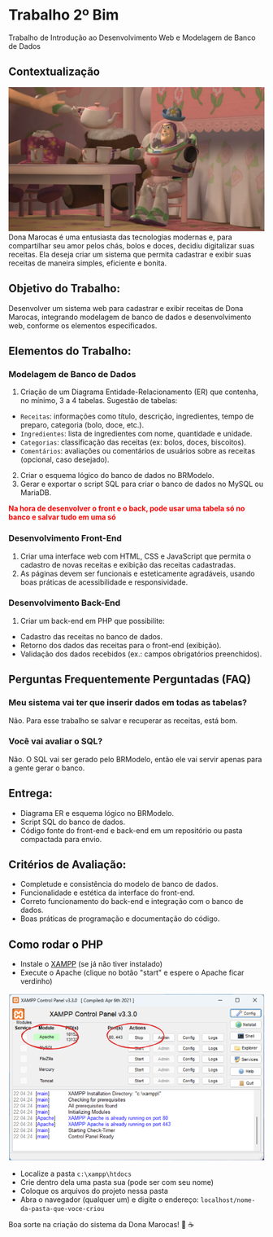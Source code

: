 # Trabalho 2º Bim
Trabalho de Introdução ao Desenvolvimento Web e Modelagem de Banco de Dados

## Contextualização

![Dona Marocas](imagens/dona-marocas.png)
Dona Marocas é uma entusiasta das tecnologias modernas e, para compartilhar seu amor pelos chás, bolos e doces, decidiu digitalizar suas receitas. Ela deseja criar um sistema que permita cadastrar e exibir suas receitas de maneira simples, eficiente e bonita.

## Objetivo do Trabalho:
Desenvolver um sistema web para cadastrar e exibir receitas de Dona Marocas, integrando modelagem de banco de dados e desenvolvimento web, conforme os elementos especificados.

## Elementos do Trabalho:

### Modelagem de Banco de Dados
1. Criação de um Diagrama Entidade-Relacionamento (ER) que contenha, no mínimo, 3 a 4 tabelas. Sugestão de tabelas:

- `Receitas`: informações como título, descrição, ingredientes, tempo de preparo, categoria (bolo, doce, etc.).
- `Ingredientes`: lista de ingredientes com nome, quantidade e unidade.
- `Categorias`: classificação das receitas (ex: bolos, doces, biscoitos).
- `Comentários`: avaliações ou comentários de usuários sobre as receitas (opcional, caso desejado).

2. Criar o esquema lógico do banco de dados no BRModelo.
3. Gerar e exportar o script SQL para criar o banco de dados no MySQL ou MariaDB.

<p style="color: red; font-weight: bold">Na hora de desenvolver o front e o back, pode usar uma tabela só no banco e salvar tudo em uma só</p>

### Desenvolvimento Front-End
1. Criar uma interface web com HTML, CSS e JavaScript que permita o cadastro de novas receitas e exibição das receitas cadastradas.
1. As páginas devem ser funcionais e esteticamente agradáveis, usando boas práticas de acessibilidade e responsividade.

### Desenvolvimento Back-End
1. Criar um back-end em PHP que possibilite:

- Cadastro das receitas no banco de dados.
- Retorno dos dados das receitas para o front-end (exibição).
- Validação dos dados recebidos (ex.: campos obrigatórios preenchidos).

## Perguntas Frequentemente Perguntadas (FAQ)

### Meu sistema vai ter que inserir dados em todas as tabelas?
Não. Para esse trabalho se salvar e recuperar as receitas, está bom.

### Você vai avaliar o SQL?
Não. O SQL vai ser gerado pelo BRModelo, então ele vai servir apenas para a gente gerar o banco.

## Entrega:

- Diagrama ER e esquema lógico no BRModelo.
- Script SQL do banco de dados.
- Código fonte do front-end e back-end em um repositório ou pasta compactada para envio.

## Critérios de Avaliação:

- Completude e consistência do modelo de banco de dados.
- Funcionalidade e estética da interface do front-end.
- Correto funcionamento do back-end e integração com o banco de dados.
- Boas práticas de programação e documentação do código.

## Como rodar o PHP

- Instale o [XAMPP](https://www.apachefriends.org/pt_br/index.html) (se já não tiver instalado)
- Execute o Apache (clique no botão "start" e espere o Apache ficar verdinho)

![Tela do XAMPP](imagens/xampp.png)

- Localize a pasta `c:\xampp\htdocs`
- Crie dentro dela uma pasta sua (pode ser com seu nome)
- Coloque os arquivos do projeto nessa pasta
- Abra o navegador (qualquer um) e digite o endereço: `localhost/nome-da-pasta-que-voce-criou`

Boa sorte na criação do sistema da Dona Marocas! 🍰 ☕
